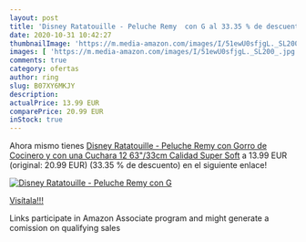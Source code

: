 ```yaml
---
layout: post
title: 'Disney Ratatouille - Peluche Remy  con G al 33.35 % de descuento'
date: 2020-10-31 10:42:27
thumbnailImage: 'https://m.media-amazon.com/images/I/51ewU0sfjgL._SL200_.jpg'
images: [ 'https://m.media-amazon.com/images/I/51ewU0sfjgL._SL200_.jpg' ]
comments: true
category: ofertas
author: ring
slug: B07XY6MKJY
description:
actualPrice: 13.99 EUR
comparePrice: 20.99 EUR
inStock: true
---
```


Ahora mismo tienes [Disney Ratatouille - Peluche Remy  con Gorro de Cocinero y con una Cuchara 12 63"/33cm Calidad Super Soft](https://www.amazon.es/dp/B07XY6MKJY/?tag=tolees-21) a 13.99 EUR (original: 20.99 EUR) (33.35 %  de descuento) en el siguiente enlace!

[![Disney Ratatouille - Peluche Remy  con G](https://m.media-amazon.com/images/I/51ewU0sfjgL._SL200_.jpg)](https://www.amazon.es/dp/B07XY6MKJY/?tag=tolees-21)

[Visítala!!!](https://www.amazon.es/dp/B07XY6MKJY/?tag=tolees-21)

Links participate in Amazon Associate program and might generate a comission on qualifying sales
